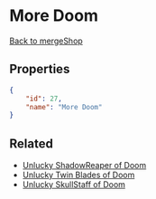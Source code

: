 # More Doom

<no description available>

[Back to mergeShop](../merge-shops.md)

## Properties

```json
{
    "id": 27,
    "name": "More Doom"
}
```

## Related

- [Unlucky ShadowReaper of Doom](../items/914-unlucky-shadowreaper-of-doom.md)
- [Unlucky Twin Blades of Doom](../items/916-unlucky-twin-blades-of-doom.md)
- [Unlucky SkullStaff of Doom](../items/912-unlucky-skullstaff-of-doom.md)


